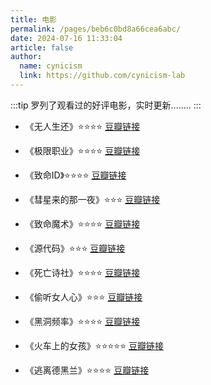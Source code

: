 ```yaml
---
title: 电影
permalink: /pages/beb6c0bd8a66cea6abc/
date: 2024-07-16 11:33:04
article: false
author:
  name: cynicism
  link: https://github.com/cynicism-lab
---
```

:::tip
罗列了观看过的好评电影，实时更新........
:::
- 《无人生还》⭐⭐⭐⭐
<a href="https://movie.douban.com/subject/25839052/">豆瓣链接</a>

- 《极限职业》⭐⭐⭐⭐
<a href="https://movie.douban.com/subject/27597250/">豆瓣链接</a>

- 《致命ID》⭐⭐⭐⭐
<a href="https://movie.douban.com/subject/1297192/">豆瓣链接</a>

- 《彗星来的那一夜》⭐⭐⭐
<a href="https://movie.douban.com/subject/25807345/">豆瓣链接</a>

- 《致命魔术》⭐⭐⭐⭐
<a href="https://movie.douban.com/subject/1780330/">豆瓣链接</a>

- 《源代码》⭐⭐⭐
<a href="https://movie.douban.com/subject/3075287/">豆瓣链接</a>

- 《死亡诗社》⭐⭐⭐⭐
<a href="https://movie.douban.com/subject/1291548/">豆瓣链接</a>

- 《偷听女人心》⭐⭐⭐
<a href="https://movie.douban.com/subject/1295078/">豆瓣链接</a>

- 《黑洞频率》⭐⭐⭐⭐
<a href="https://movie.douban.com/subject/1294183/">豆瓣链接</a>

- 《火车上的女孩》⭐⭐⭐⭐⭐
<a href="https://movie.douban.com/subject/26413089/">豆瓣链接</a>

- 《逃离德黑兰》⭐⭐⭐⭐
<a href="https://movie.douban.com/subject/6549903/">豆瓣链接</a>
